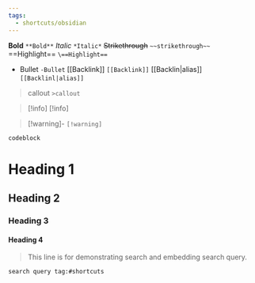 ```yaml
---
tags:
  - shortcuts/obsidian
---
```

**Bold**   `**Bold**`
*Italic* `*Italic*`
~~Strikethrough~~ `~~strikethrough~~`
==Highlight==  `\==Highlight==`

- Bullet `-Bullet`
[[Backlink]] `[[Backlink]]`
[[Backlin|alias]] `[[Backlinl|alias]]`

>callout `>callout`

> [!info]
> [!info]

> [!warning]-
>  `[!warning]`

```text
codeblock 
```

# Heading 1 
## Heading 2
### Heading 3
#### Heading 4

> This line is for demonstrating search and embedding search query.

```query
search query tag:#shortcuts  
```
